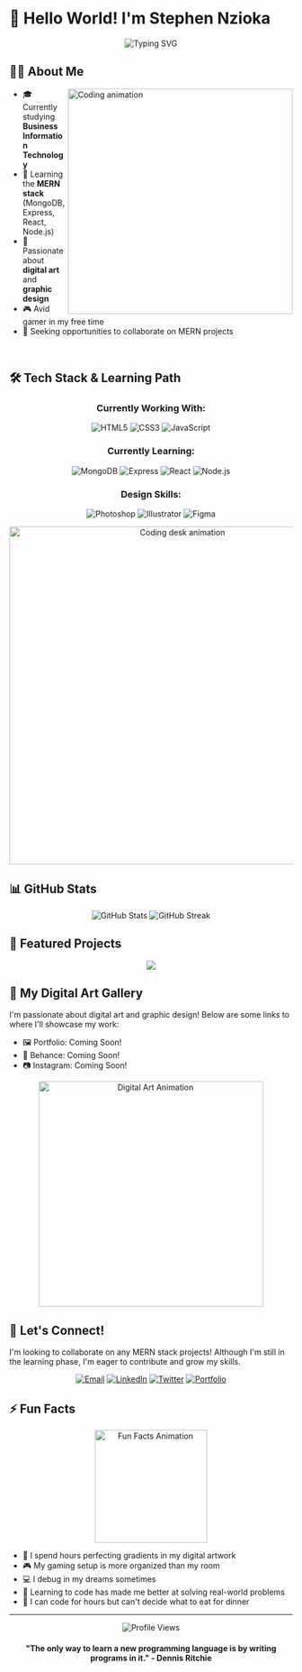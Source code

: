 # 👋 Hello World! I'm Stephen Nzioka

<div align="center">
<img src="https://readme-typing-svg.herokuapp.com?font=Fira+Code&size=30&duration=3000&pause=1000&color=F75C7E&center=true&vCenter=true&random=false&width=800&lines=Full-Stack+Developer+in+Training;Business+Information+Technology+Student;Digital+Artist+%26+Graphics+Designer;Gaming+Enthusiast" alt="Typing SVG" />
</div>








## 🧑‍💻 About Me
<img align="right" width="400" src="https://media.giphy.com/media/qgQUggAC3Pfv687qPC/giphy.gif" alt="Coding animation" />

- 🎓 Currently studying **Business Information Technology**
- 🌱 Learning the **MERN stack** (MongoDB, Express, React, Node.js)
- 🎨 Passionate about **digital art** and **graphic design**
- 🎮 Avid gamer in my free time
- 💼 Seeking opportunities to collaborate on MERN projects

<br clear="right"/>

## 🛠️ Tech Stack & Learning Path

<div align="center">
  
### Currently Working With:
![HTML5](https://img.shields.io/badge/-HTML5-E34F26?style=for-the-badge&logo=html5&logoColor=white)
![CSS3](https://img.shields.io/badge/-CSS3-1572B6?style=for-the-badge&logo=css3)
![JavaScript](https://img.shields.io/badge/-JavaScript-F7DF1E?style=for-the-badge&logo=javascript&logoColor=black)

### Currently Learning:
![MongoDB](https://img.shields.io/badge/-MongoDB-47A248?style=for-the-badge&logo=mongodb&logoColor=white)
![Express](https://img.shields.io/badge/-Express-000000?style=for-the-badge&logo=express&logoColor=white)
![React](https://img.shields.io/badge/-React-61DAFB?style=for-the-badge&logo=react&logoColor=black)
![Node.js](https://img.shields.io/badge/-Node.js-339933?style=for-the-badge&logo=node.js&logoColor=white)

### Design Skills:
![Photoshop](https://img.shields.io/badge/-Photoshop-31A8FF?style=for-the-badge&logo=adobe-photoshop&logoColor=white)
![Illustrator](https://img.shields.io/badge/-Illustrator-FF9A00?style=for-the-badge&logo=adobe-illustrator&logoColor=white)
![Figma](https://img.shields.io/badge/-Figma-F24E1E?style=for-the-badge&logo=figma&logoColor=white)

</div>

<div align="center">
  <img src="https://media.giphy.com/media/L1R1tvI9svkIWwpVYr/giphy.gif" width="600" alt="Coding desk animation" />
</div>

## 📊 GitHub Stats

<div align="center">
  <img src="https://github-readme-stats.vercel.app/api?username=Elixir-Piloting&show_icons=true&theme=radical" alt="GitHub Stats" />
  <img src="https://github-readme-streak-stats.herokuapp.com/?user=Elixir-Piloting&theme=radical" alt="GitHub Streak" />
</div>

## 🌟 Featured Projects

<div align="center">
  <a href="#">
    <img src="https://readme-components.vercel.app/api?component=experience&company=COMING%20SOON&role=MERN%20Project&duration=2025&location=Stay%20Tuned&description=My%20first%20full-stack%20web%20application%20using%20the%20MERN%20stack." />
  </a>
</div>

## 🎨 My Digital Art Gallery

I'm passionate about digital art and graphic design! Below are some links to where I'll showcase my work:
- 🖼️ Portfolio: Coming Soon!
- 🎨 Behance: Coming Soon!
- 📷 Instagram: Coming Soon!

<div align="center">
  <img src="https://media.giphy.com/media/3oKIPeQ5Uz4gU6ID5K/giphy.gif" width="400" alt="Digital Art Animation" />
</div>

## 🤝 Let's Connect!

I'm looking to collaborate on any MERN stack projects! Although I'm still in the learning phase, I'm eager to contribute and grow my skills.

<div align="center">
  
[![Email](https://img.shields.io/badge/Email-stevenzioka860@gmail.com-D14836?style=for-the-badge&logo=gmail&logoColor=white)](mailto:stevenzioka860@gmail.com)
[![LinkedIn](https://img.shields.io/badge/LinkedIn-Coming_Soon-0077B5?style=for-the-badge&logo=linkedin&logoColor=white)](#)
[![Twitter](https://img.shields.io/badge/Twitter-Coming_Soon-1DA1F2?style=for-the-badge&logo=twitter&logoColor=white)](#)
[![Portfolio](https://img.shields.io/badge/Portfolio-Coming_Soon-000000?style=for-the-badge&logo=notion&logoColor=white)](#)

</div>

## ⚡ Fun Facts

<div align="center">
  <img src="https://media.giphy.com/media/3oKIPnAiaMCws8nOsE/giphy.gif" width="200" alt="Fun Facts Animation" />
</div>

- 🎨 I spend hours perfecting gradients in my digital artwork
- 🎮 My gaming setup is more organized than my room
- 💻 I debug in my dreams sometimes
- 🌱 Learning to code has made me better at solving real-world problems
- 🍕 I can code for hours but can't decide what to eat for dinner

---

<div align="center">
  <img src="https://komarev.com/ghpvc/?username=Elixir-Piloting&color=blueviolet&style=flat-square" alt="Profile Views" />
  
  <h4>"The only way to learn a new programming language is by writing programs in it." - Dennis Ritchie</h4>
</div>
